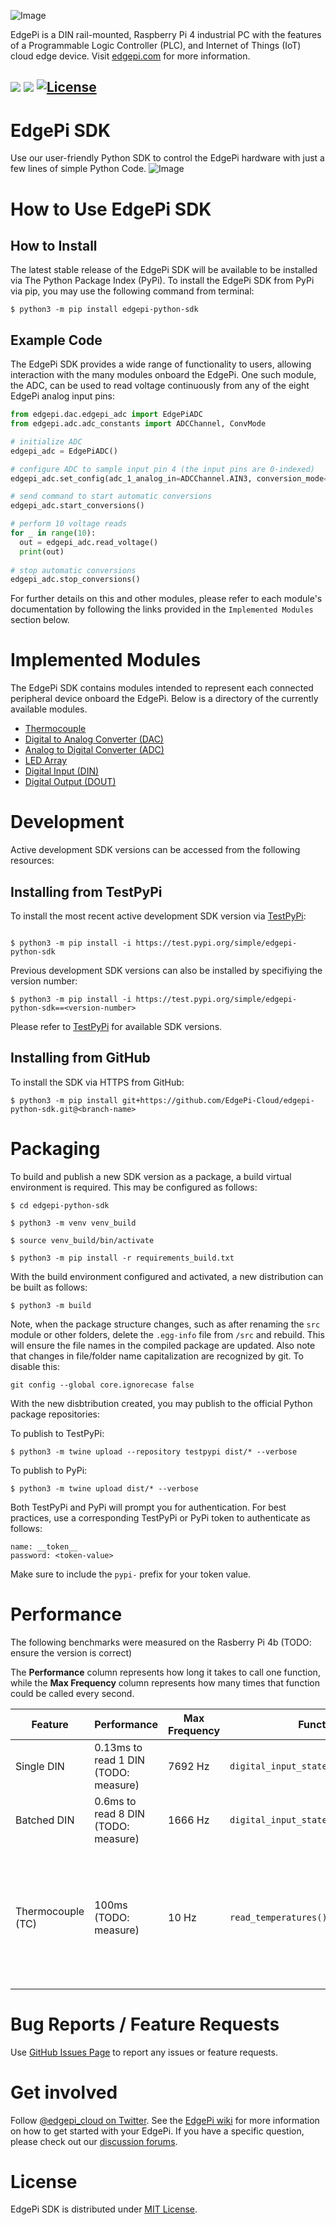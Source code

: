 ![Image](https://user-images.githubusercontent.com/3793563/207438826-bb656ca5-f19d-4699-8cb4-35acccb2ce58.svg)

EdgePi is a DIN rail-mounted, Raspberry Pi 4 industrial PC with the features of a Programmable Logic Controller (PLC), and Internet of Things (IoT) cloud edge device. Visit [edgepi.com](https://www.edgepi.com) for more information.

![](https://github.com/EdgePi-Cloud/edgepi-python-sdk/actions/workflows/python-unit-test.yml/badge.svg)
![](https://github.com/EdgePi-Cloud/edgepi-python-sdk/actions/workflows/python-lint.yml/badge.svg)
[![License](https://img.shields.io/badge/license-MIT-green)](https://github.com/EdgePi-Cloud/edgepi-python-sdk/blob/main/LICENSE)
---
# EdgePi SDK
Use our user-friendly Python SDK to control the EdgePi hardware with just a few lines of simple Python Code.
![Image](https://user-images.githubusercontent.com/3793563/207419171-c6d4ad94-edca-4daa-ad78-689c16ade4a7.png)
# How to Use EdgePi SDK
## How to Install
The latest stable release of the EdgePi SDK will be available to be installed via The Python Package Index (PyPi). To install the EdgePi SDK from PyPi via pip, you may use the following command from terminal:

```
$ python3 -m pip install edgepi-python-sdk
```
## Example Code
The EdgePi SDK provides a wide range of functionality to users, allowing interaction with the many modules onboard the EdgePi. One such module, the ADC, can be used to read voltage continuously from any of the eight EdgePi analog input pins:

```python
from edgepi.dac.edgepi_adc import EdgePiADC
from edgepi.adc.adc_constants import ADCChannel, ConvMode

# initialize ADC
edgepi_adc = EdgePiADC()

# configure ADC to sample input pin 4 (the input pins are 0-indexed)
edgepi_adc.set_config(adc_1_analog_in=ADCChannel.AIN3, conversion_mode=ConvMode.CONTINUOUS)

# send command to start automatic conversions
edgepi_adc.start_conversions()

# perform 10 voltage reads
for _ in range(10):
  out = edgepi_adc.read_voltage()
  print(out)
  
# stop automatic conversions
edgepi_adc.stop_conversions()
```
For further details on this and other modules, please refer to each module's documentation by following the links provided in the `Implemented Modules` section below.
# Implemented Modules
The EdgePi SDK contains modules intended to represent each connected peripheral device onboard the EdgePi. Below is a directory of the currently available modules.
* [Thermocouple](https://github.com/EdgePi-Cloud/edgepi-python-sdk/tree/main/src/edgepi/tc)
* [Digital to Analog Converter (DAC)](https://github.com/EdgePi-Cloud/edgepi-python-sdk/tree/main/src/edgepi/dac)
* [Analog to Digital Converter (ADC)](https://github.com/EdgePi-Cloud/edgepi-python-sdk/tree/main/src/edgepi/adc)
* [LED Array](https://github.com/EdgePi-Cloud/edgepi-python-sdk/tree/main/src/edgepi/led)
* [Digital Input (DIN)](https://github.com/EdgePi-Cloud/edgepi-python-sdk/tree/main/src/edgepi/digital_input)
* [Digital Output (DOUT)](https://github.com/EdgePi-Cloud/edgepi-python-sdk/tree/main/src/edgepi/digital_output)
# Development
Active development SDK versions can be accessed from the following resources:
## Installing from TestPyPi
To install the most recent active development SDK version via [TestPyPi](https://test.pypi.org/project/edgepi-python-sdk/):
```

$ python3 -m pip install -i https://test.pypi.org/simple/edgepi-python-sdk
```
Previous development SDK versions can also be installed by specifiying the version number:
```
$ python3 -m pip install -i https://test.pypi.org/simple/edgepi-python-sdk==<version-number>
```
Please refer to [TestPyPi](https://test.pypi.org/project/edgepi-python-sdk/) for available SDK versions.

## Installing from GitHub
To install the SDK via HTTPS from GitHub:
```
$ python3 -m pip install git+https://github.com/EdgePi-Cloud/edgepi-python-sdk.git@<branch-name>
```

# Packaging
To build and publish a new SDK version as a package, a build virtual environment is required. This may be configured as follows:
```
$ cd edgepi-python-sdk

$ python3 -m venv venv_build

$ source venv_build/bin/activate 

$ python3 -m pip install -r requirements_build.txt
```
With the build environment configured and activated, a new distribution can be built as follows:
```
$ python3 -m build
```
Note, when the package structure changes, such as after renaming the `src` module or other folders, delete the `.egg-info` file from `/src` and rebuild. This will ensure the file names in the compiled package are updated. Also note that changes in file/folder name capitalization are recognized by git. To disable this:
```
git config --global core.ignorecase false
```

With the new disbtribution created, you may publish to the official Python package repositories:

To publish to TestPyPi:
```
$ python3 -m twine upload --repository testpypi dist/* --verbose
```
To publish to PyPi:
```
$ python3 -m twine upload dist/* --verbose
```

Both TestPyPi and PyPi will prompt you for authentication. For best practices, use a corresponding TestPyPi or PyPi token to authenticate as follows:
```
name: __token__
password: <token-value>
```
Make sure to include the `pypi-` prefix for your token value.

# Performance

The following benchmarks were measured on the Rasberry Pi 4b (TODO: ensure the version is correct)

The **Performance** column represents how long it takes to call one function, while the **Max Frequency** column represents how many times that function could be called every second.

| Feature | Performance | Max Frequency | Function | Example | Desc |
| -- | -- | -- | -- | -- | -- |
| Single DIN | 0.13ms to read 1 DIN (TODO: measure) | 7692 Hz | `digital_input_state(pin)` | [examples/single_din.py](https://github.com/EdgePi-Cloud/edgepi-python-sdk/tree/main/examples/single_din.py) | |
| Batched DIN | 0.6ms to read 8 DIN (TODO: measure) | 1666 Hz | `digital_input_state_batch(pin_list)` | [examples/batched_din.py](https://github.com/EdgePi-Cloud/edgepi-python-sdk/tree/main/examples/batched_din.py) | |
| Thermocouple (TC) | 100ms (TODO: measure) | 10 Hz | `read_temperatures()` | [examples/single_tc.py](https://github.com/EdgePi-Cloud/edgepi-python-sdk/tree/main/examples/single_tc.py) | Limited by [hardware](https://www.analog.com/media/en/technical-documentation/data-sheets/MAX31856.pdf) (see conversion mode). 100ms is needed to get accurate (19 bit) readings |

# Bug Reports / Feature Requests
Use [GitHub Issues Page](https://github.com/EdgePi-Cloud/edgepi-python-sdk/issues) to report any issues or feature requests.

# Get involved
Follow [@edgepi_cloud on Twitter](https://twitter.com/edgepi_cloud/).
See the [EdgePi wiki](https://wiki.edgepi.com/) for more information on how to get started with your EdgePi.
If you have a specific question, please check out our [discussion forums](https://www.edgepi.com/forums).

# License
EdgePi SDK is distributed under [MIT License](https://github.com/EdgePi-Cloud/edgepi-python-sdk/blob/main/LICENSE). 

